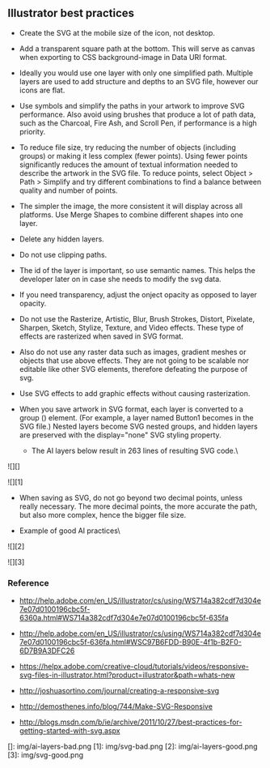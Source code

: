 ## Illustrator best practices

-   Create the SVG at the mobile size of the icon, not desktop.

-   Add a transparent square path at the bottom. This will serve as
    canvas when exporting to CSS background-image in Data URI format.

-   Ideally you would use one layer with only one simplified path.
    Multiple layers are used to add structure and depths to an SVG file,
    however our icons are flat.

-   Use symbols and simplify the paths in your artwork to improve SVG
    performance. Also avoid using brushes that produce a lot of path
    data, such as the Charcoal, Fire Ash, and Scroll Pen, if performance
    is a high priority.

-   To reduce file size, try reducing the number of objects (including
    groups) or making it less complex (fewer points). Using fewer points
    significantly reduces the amount of textual information needed to
    describe the artwork in the SVG file. To reduce points, select
    Object \> Path \> Simplify and try different combinations to find a
    balance between quality and number of points.

-   The simpler the image, the more consistent it will display across
    all platforms. Use Merge Shapes to combine different shapes into one
    layer.

-   Delete any hidden layers.

-   Do not use clipping paths.

-   The id of the layer is important, so use semantic names. This helps
    the developer later on in case she needs to modify the svg data.

-   If you need transparency, adjust the onject opacity as opposed to
    layer opacity.

-   Do not use the Rasterize, Artistic, Blur, Brush Strokes, Distort,
    Pixelate, Sharpen, Sketch, Stylize, Texture, and Video effects.
    These type of effects are rasterized when saved in SVG format.

-   Also do not use any raster data such as images, gradient meshes or
    objects that use above effects. They are not going to be scalable
    nor editable like other SVG elements, therefore defeating the
    purpose of svg.

-   Use SVG effects to add graphic effects without causing
    rasterization.

-   When you save artwork in SVG format, each layer is converted to a
    group () element. (For example, a layer named Button1 becomes in the
    SVG file.) Nested layers become SVG nested groups, and hidden layers
    are preserved with the display="none" SVG styling property.

    -   The AI layers below result in 263 lines of resulting SVG code.\

![][]

![][1]

-   When saving as SVG, do not go beyond two decimal points, unless
    really necessary. The more decimal points, the more accurate the
    path, but also more complex, hence the bigger file size.

-   Example of good AI practices\

![][2]

![][3]

### Reference

-   <http://help.adobe.com/en_US/illustrator/cs/using/WS714a382cdf7d304e7e07d0100196cbc5f-6360a.html#WS714a382cdf7d304e7e07d0100196cbc5f-635fa>

-   <http://help.adobe.com/en_US/illustrator/cs/using/WS714a382cdf7d304e7e07d0100196cbc5f-636fa.html#WSC97B6FDD-B90E-4f1b-B2F0-6D7B9A3DFC26>

-   <https://helpx.adobe.com/creative-cloud/tutorials/videos/responsive-svg-files-in-illustrator.html?product=illustrator&path=whats-new>

-   <http://joshuasortino.com/journal/creating-a-responsive-svg>

-   <http://demosthenes.info/blog/744/Make-SVG-Responsive>

-   <http://blogs.msdn.com/b/ie/archive/2011/10/27/best-practices-for-getting-started-with-svg.aspx>

  []: img/ai-layers-bad.png
  [1]: img/svg-bad.png
  [2]: img/ai-layers-good.png
  [3]: img/svg-good.png

